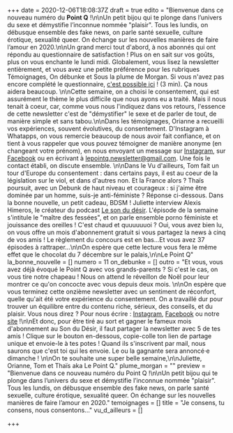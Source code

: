 +++
date = 2020-12-06T18:08:37Z
draft = true
edito = "Bienvenue dans ce nouveau numéro du **Point Q** !\n\nUn petit bijou qui te plonge dans l’univers du sexe et démystifie l’inconnue nommée \"plaisir\". Tous les lundis, on débusque ensemble des fake news, on parle santé sexuelle, culture érotique, sexualité queer. On échange sur les nouvelles manières de faire l’amour en 2020.\n\nUn grand merci tout d'abord, à nos abonnés qui ont répondu au questionnaire de satisfaction ! Plus on en sait sur vos goûts, plus on vous enchante le lundi midi. Globalement, vous lisez la newsletter entièrement, et vous avez une petite préférence pour les rubriques Témoignages, On débunke et Sous la plume de Morgan. Si vous n'avez pas encore complété le questionnaire, [c'est possible ici](https://docs.google.com/forms/d/1KKC3Fpw3pIBnjZ30VJOFNyYQhFS8vS9EFlfF8SSvENc/edit?fbclid=IwAR3PWGmBxLckeEhDhMA2kggf3AzKZdHtZji1kvQ6MSJAyLFI5sGry0WeqYs#response=ACYDBNg_2Sx30uv5sgHItzR3My9AxNHvc5Q-4zDYx2vGDqAIq-3OcinobAi4oaDr0h_eZAk) ! (3 min). Ça nous aidera beaucoup. \n\nCette semaine, on a choisi le consentement, qui est assurément le thème le plus difficile que nous ayons eu a traité. Mais il nous tenait à coeur, car, comme vous nous l'indiquez dans vos retours, l'essence de cette newsletter c'est de \"démystifier\" le sexe et de parler de tout, de manière simple et sans tabou.\n\nDans les témoignages, Orianne a recueilli vos expériences, souvent évolutives, du consentement. D'Instagram à Whatapps, on vous remercie beaucoup de nous avoir fait confiance, et on tient à vous rappeler que vous pouvez témoigner de manière anonyme (en changeant votre prénom), en nous envoyant un message sur [Instagram](https://www.instagram.com), sur [Facebook](https://www.facebook.com/lepointq.news) ou en écrivant à lepointq.newsletter@gmail.com. Une fois le contact établi, on discute ensemble. \n\nDans le Vu d'ailleurs, Tom fait un tour d'Europe du consentement : dans certains pays, il est au coeur de la législation sur le viol, et dans d'autres non. Et la France alors ? Thaïs poursuit, avec un Debunk de haut niveau et courageux : si j'aime être dominée par un homme, suis-je anti-féministe ? Réponse ci-dessous. Dans la bonne nouvelle, un petit cadeau, BDSM ! Juliette interview Alexis Himeros, le créateur du podcast [Le son du désir](https://www.lesondudesir.fr/lsdd_instagram). L'épisode de la semaine s'intitule le \"maître des fessées\", et on parle ensemble porno féministe et jouissance des oreilles ! C'est chaud et quuuuuuoi ? Oui, vous avez bien lu, on vous offre un mois d'abonnement gratuit si vous partagez la news à cinq de vos amis ! Le règlement du concours est en bas...Et vous avez 37 épisodes à rattraper...\n\nOn espère que cette lecture vous fera le même effet que le chocolat du 7 décembre sur le palais,\n\nLe Point Q"
la_bonne_nouvelle = []
numero = 11
on_debunke = []
outro = "Et vous, vous avez déjà évoqué le Point Q avec vos grands-parents ? Si c'est le cas, on vous tire notre chapeau ! Nous on attend le réveillon de Noël pour leur montrer ce qu'on concocte avec vous depuis deux mois. \n\nOn espère que vous terminez cette onzième newsletter avec un sentiment de réconfort, quelle qu'ait été votre expérience du consentement. On a travaillé dur pour trouver un équilibre entre du contenu riche, sérieux, des conseils, et du plaisir. Vous nous direz ? Pour nous écrire : [Instagram](https://www.instagram.com/lepoint.q/), [Facebook]( \"https://www.facebook.com/lepointq.news\") ou notre[ site](https://lepointq.com) !\n\nEt donc, pour être tiré au sort et gagner le fameux mois d'abonnement au Son du Désir, il faut partager la newsletter avec 5 de tes amis ! Clique sur le bouton en-dessous, copie-colle ton lien de partage unique et envoie-le à tes potes ! Quand ils s'inscrivent par mail, nous saurons que c'est toi qui les envoie. Le ou la gagnante sera annoncé·e dimanche ! \n\nOn te souhaite une super belle semaine,\n\nJuliette, Orianne, Tom et Thaïs aka Le Point Q."
plume_morgan = ""
preview = "Bienvenue dans ce nouveau numéro du Point Q !\n\nUn petit bijou qui te plonge dans l’univers du sexe et démystifie l’inconnue nommée \"plaisir\". Tous les lundis, on débusque ensemble des fake news, on parle santé sexuelle, culture érotique, sexualité queer. On échange sur les nouvelles manières de faire l’amour en 2020."
temoignages = []
title = "Je consens, tu consens, nous consentons..."
vu_d_ailleurs = []

+++
